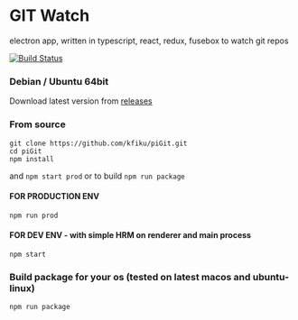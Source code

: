 # GIT Watch
electron app, written in typescript, react, redux, fusebox to watch git repos

[![Build Status](https://travis-ci.org/kfiku/piGit.svg?branch=master)](https://travis-ci.org/kfiku/piGit)

### Debian / Ubuntu 64bit

Download latest version from [releases](https://github.com/kfiku/piGit/releases)

### From source
```
git clone https://github.com/kfiku/piGit.git
cd piGit
npm install
```
and
`npm start prod` or to build `npm run package`

#### FOR PRODUCTION ENV

```
npm run prod
```


#### FOR DEV ENV - with simple HRM on renderer and main process

```
npm start
```
### Build package for your os (tested on latest macos and ubuntu-linux)

```
npm run package
```


